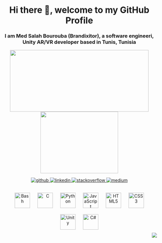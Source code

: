 # **<div align="center">Hi there 👋, welcome to my GitHub Profile</div>**  
  

### <div align="center">I am Med Salah Bourouba (Brandixitor), a software engineeri, Unity AR/VR developer based in Tunis, Tunisia</div>  
  

<p align="center">
  <img width="450" height="200" src="https://github-readme-stats.vercel.app/api?username=Brandixitor&show_icons=true&bg_color=0C1117&title_color=58A6FF&text_color=C9D1D9&icon_color=58A6FF&include_all_commits=true&count_private=true&hide=prs,issues">
  <img width="252" height="200"
  src="https://github-readme-stats.vercel.app/api/top-langs/?username=Brandixitor&show_icons=true&bg_color=0C1117&title_color=58A6FF&text_color=C9D1D9&icon_color=58A6FF&layout=compact&langs_count=8">
</p>

<div align="center">
  <a href="https://github.com/Brandixitor" target="_blank">
    <img src=https://img.shields.io/badge/github-%2324292e.svg?&style=for-the-badge&logo=github&logoColor=white alt=github style="margin-bottom: 5px;" />
  </a>
  <a href="https://www.linkedin.com/in/med-salah-bourouba-5593731b6/" target="_blank">
    <img src=https://img.shields.io/badge/linkedin-%231E77B5.svg?&style=for-the-badge&logo=linkedin&logoColor=white alt=linkedin style="margin-bottom: 5px;" />
  </a>
  <a href="https://stackoverflow.com/users/15801069/brandixitor" target="_blank">
    <img src=https://img.shields.io/badge/stackoverflow-%23F28032.svg?&style=for-the-badge&logo=stackoverflow&logoColor=white alt=stackoverflow style="margin-bottom: 5px;" />
  </a>
  <a href="https://med-salah-bourouba.medium.com" target="_blank">
    <img src=https://img.shields.io/badge/medium-%23292929.svg?&style=for-the-badge&logo=medium&logoColor=white alt=medium style="margin-bottom: 5px;" />
  </a>  
</div>

<br />

<div align="center">  
  <img style="margin: 10px" src="https://icon-library.com/images/bash-icon/bash-icon-24.jpg" alt="Bash" height="50" />
  <img style="margin: 10px" src="https://profilinator.rishav.dev/skills-assets/c-original.svg" alt="C" height="50" />  
  <img style="margin: 10px" src="https://upload.wikimedia.org/wikipedia/commons/c/c3/Python-logo-notext.svg" alt="Python" height="50" />  
  <img style="margin: 10px" src="https://profilinator.rishav.dev/skills-assets/javascript-original.svg" alt="JavaScript" height="50" />  
  <img style="margin: 10px" src="https://image.flaticon.com/icons/png/512/1216/1216733.png" alt="HTML5" height="50" />  
  <img style="margin: 10px" src="https://www.logolynx.com/images/logolynx/0d/0d35ef6c8d4fdaf0590228404dc6448b.png" alt="CSS3" height="50" />  
  </br>
  <img style="margin: 10px" src="https://cdn2.dontpayfull.com/media/logos/size/300x300/unity3d.com..png?v=20190621144151577306" alt="Unity" height="50" /> 
  <img style="margin: 10px" src="https://seeklogo.com/images/C/c-sharp-c-logo-02F17714BA-seeklogo.com.png" alt="C#" height="50" /> 

</div>



<div align="right">
  <img src="https://komarev.com/ghpvc/?username=Brandixitor&&style=flat-square" align="right" />
</div>
